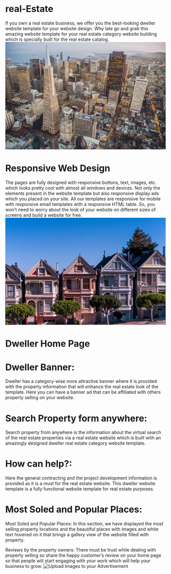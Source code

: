 # real-Estate
If you own a real estate business, we offer you the best-looking dweller website template for your website design. Why late go and grab this amazing website template for your real estate category website building which is specially built for the real estate catalog.
![Upload Images to your Advertisement](https://raw.githubusercontent.com/dishu538/real-Estate/main/assets/images/11.jpg)
# Responsive Web Design
The pages are fully designed with responsive buttons, text, images, etc. which looks pretty cool with almost all windows and devices. Not only the elements present in the website template but also responsive display ads which you placed on your site. All our templates are responsive for mobile with responsive email templates with a responsive HTML table. So, you won’t need to worry about the look of your website on different sizes of screens and build a website for free.
![Upload Images to your Advertisement](https://raw.githubusercontent.com/dishu538/real-Estate/main/assets/images/3.jpg)
# Dweller Home Page
# Dweller Banner:
 Dweller has a category-wise more attractive banner where it is provided with the property information that will enhance the real estate look of the template. Here you can have a banner ad that can be affiliated with others property selling on your website.
# Search Property form anywhere: 
  Search property from anywhere is the information about the virtual search of the real estate properties via a real estate website which is built with an amazingly designed dweller real estate category website template.
# How can help?:
 Here the general contracting and the project development information is provided as it is a must for the real estate website. This dweller website template is a fully functional website template for real estate purposes.
# Most Soled and Popular Places:
Most Soled and Popular Places: In this section, we have displayed the most selling property locations and the beautiful places with images and white text hovered on it that brings a gallery view of the website filled with property.

Reviews by the property owners: There must be trust while dealing with property selling so share the happy customer’s review on your home page so that people will start engaging with your work which will help your business to grow.
![Upload Images to your Advertisement]()

